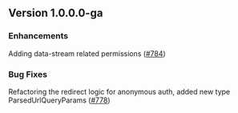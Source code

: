 ## Version 1.0.0.0-ga

### Enhancements
Adding data-stream related permissions ([#784](https://github.com/opensearch-project/security-dashboards-plugin/pull/784))

### Bug Fixes
Refactoring the redirect logic for anonymous auth, added new type ParsedUrlQueryParams ([#778](https://github.com/opensearch-project/security-dashboards-plugin/pull/778))

